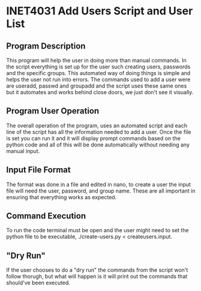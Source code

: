 # INET4031 Add Users Script and User List

## Program Description
This program will help the user in doing more than manual commands. In the script everything is set up for the user such creating users, passwords and the specific groups. This automated way of doing things is simple and helps the user not run into errors. The commands used to add a user were are useradd, passwd and groupadd and the script uses these same ones but it automates and works behind close doors, we just don't see it visually.

## Program User Operation
The overall operation of the program, uses an automated script and each line of the script has all the information needed to add a user. Once the file is set you can run it and it will display prompt commands based on the python code and all of this will be done automatically without needing any manual input. 

## Input File Format
The format was done in a file and edited in nano, to create a user the input file will need the user, password, and group name. These are all important in ensuring that everything works as expected.

## Command Execution 
To run the code terminal must be open and the user might need to set the python file to be executable, ./create-users.py < createusers.input.

## "Dry Run"
If the user chooses to do a "dry run" the commands from the script won't follow thorugh, but what will happen is it will print out the commands that should've been executed.
